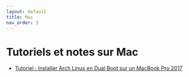 ```yaml
---
layout: default
title: Mac
nav_order: 3
---
```


# Tutoriels et notes sur Mac

- [Tutoriel : Installer Arch Linux en Dual Boot sur un MacBook Pro 2017](/tug-benson.github.io/_posts/2025-08-08-installer-arch-linux-macbook.html)